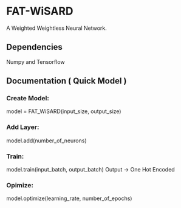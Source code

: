 # FAT-WiSARD
A Weighted Weightless Neural Network.

## Dependencies
Numpy and Tensorflow

## Documentation ( Quick Model )
### Create Model:
  model = FAT_WiSARD(input_size, output_size)
### Add Layer:
  model.add(number_of_neurons)
### Train:
  model.train(input_batch, output_batch) Output -> One Hot Encoded
### Opimize:
  model.optimize(learning_rate, number_of_epochs)
